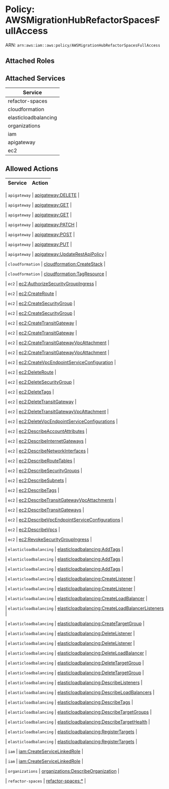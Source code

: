 # Policy: AWSMigrationHubRefactorSpacesFullAccess

ARN: `arn:aws:iam::aws:policy/AWSMigrationHubRefactorSpacesFullAccess`

## Attached Roles

## Attached Services

| Service |
|---------|
| refactor-spaces |
| cloudformation |
| elasticloadbalancing |
| organizations |
| iam |
| apigateway |
| ec2 |

## Allowed Actions

| Service | Action |
|:-------:|--------|

| `apigateway` | [apigateway:DELETE](../actions.md#apigateway:delete) |

| `apigateway` | [apigateway:GET](../actions.md#apigateway:get) |

| `apigateway` | [apigateway:GET](../actions.md#apigateway:get) |

| `apigateway` | [apigateway:PATCH](../actions.md#apigateway:patch) |

| `apigateway` | [apigateway:POST](../actions.md#apigateway:post) |

| `apigateway` | [apigateway:PUT](../actions.md#apigateway:put) |

| `apigateway` | [apigateway:UpdateRestApiPolicy](../actions.md#apigateway:updaterestapipolicy) |

| `cloudformation` | [cloudformation:CreateStack](../actions.md#cloudformation:createstack) |

| `cloudformation` | [cloudformation:TagResource](../actions.md#cloudformation:tagresource) |

| `ec2` | [ec2:AuthorizeSecurityGroupIngress](../actions.md#ec2:authorizesecuritygroupingress) |

| `ec2` | [ec2:CreateRoute](../actions.md#ec2:createroute) |

| `ec2` | [ec2:CreateSecurityGroup](../actions.md#ec2:createsecuritygroup) |

| `ec2` | [ec2:CreateSecurityGroup](../actions.md#ec2:createsecuritygroup) |

| `ec2` | [ec2:CreateTransitGateway](../actions.md#ec2:createtransitgateway) |

| `ec2` | [ec2:CreateTransitGateway](../actions.md#ec2:createtransitgateway) |

| `ec2` | [ec2:CreateTransitGatewayVpcAttachment](../actions.md#ec2:createtransitgatewayvpcattachment) |

| `ec2` | [ec2:CreateTransitGatewayVpcAttachment](../actions.md#ec2:createtransitgatewayvpcattachment) |

| `ec2` | [ec2:CreateVpcEndpointServiceConfiguration](../actions.md#ec2:createvpcendpointserviceconfiguration) |

| `ec2` | [ec2:DeleteRoute](../actions.md#ec2:deleteroute) |

| `ec2` | [ec2:DeleteSecurityGroup](../actions.md#ec2:deletesecuritygroup) |

| `ec2` | [ec2:DeleteTags](../actions.md#ec2:deletetags) |

| `ec2` | [ec2:DeleteTransitGateway](../actions.md#ec2:deletetransitgateway) |

| `ec2` | [ec2:DeleteTransitGatewayVpcAttachment](../actions.md#ec2:deletetransitgatewayvpcattachment) |

| `ec2` | [ec2:DeleteVpcEndpointServiceConfigurations](../actions.md#ec2:deletevpcendpointserviceconfigurations) |

| `ec2` | [ec2:DescribeAccountAttributes](../actions.md#ec2:describeaccountattributes) |

| `ec2` | [ec2:DescribeInternetGateways](../actions.md#ec2:describeinternetgateways) |

| `ec2` | [ec2:DescribeNetworkInterfaces](../actions.md#ec2:describenetworkinterfaces) |

| `ec2` | [ec2:DescribeRouteTables](../actions.md#ec2:describeroutetables) |

| `ec2` | [ec2:DescribeSecurityGroups](../actions.md#ec2:describesecuritygroups) |

| `ec2` | [ec2:DescribeSubnets](../actions.md#ec2:describesubnets) |

| `ec2` | [ec2:DescribeTags](../actions.md#ec2:describetags) |

| `ec2` | [ec2:DescribeTransitGatewayVpcAttachments](../actions.md#ec2:describetransitgatewayvpcattachments) |

| `ec2` | [ec2:DescribeTransitGateways](../actions.md#ec2:describetransitgateways) |

| `ec2` | [ec2:DescribeVpcEndpointServiceConfigurations](../actions.md#ec2:describevpcendpointserviceconfigurations) |

| `ec2` | [ec2:DescribeVpcs](../actions.md#ec2:describevpcs) |

| `ec2` | [ec2:RevokeSecurityGroupIngress](../actions.md#ec2:revokesecuritygroupingress) |

| `elasticloadbalancing` | [elasticloadbalancing:AddTags](../actions.md#elasticloadbalancing:addtags) |

| `elasticloadbalancing` | [elasticloadbalancing:AddTags](../actions.md#elasticloadbalancing:addtags) |

| `elasticloadbalancing` | [elasticloadbalancing:AddTags](../actions.md#elasticloadbalancing:addtags) |

| `elasticloadbalancing` | [elasticloadbalancing:CreateListener](../actions.md#elasticloadbalancing:createlistener) |

| `elasticloadbalancing` | [elasticloadbalancing:CreateListener](../actions.md#elasticloadbalancing:createlistener) |

| `elasticloadbalancing` | [elasticloadbalancing:CreateLoadBalancer](../actions.md#elasticloadbalancing:createloadbalancer) |

| `elasticloadbalancing` | [elasticloadbalancing:CreateLoadBalancerListeners](../actions.md#elasticloadbalancing:createloadbalancerlisteners) |

| `elasticloadbalancing` | [elasticloadbalancing:CreateTargetGroup](../actions.md#elasticloadbalancing:createtargetgroup) |

| `elasticloadbalancing` | [elasticloadbalancing:DeleteListener](../actions.md#elasticloadbalancing:deletelistener) |

| `elasticloadbalancing` | [elasticloadbalancing:DeleteListener](../actions.md#elasticloadbalancing:deletelistener) |

| `elasticloadbalancing` | [elasticloadbalancing:DeleteLoadBalancer](../actions.md#elasticloadbalancing:deleteloadbalancer) |

| `elasticloadbalancing` | [elasticloadbalancing:DeleteTargetGroup](../actions.md#elasticloadbalancing:deletetargetgroup) |

| `elasticloadbalancing` | [elasticloadbalancing:DeleteTargetGroup](../actions.md#elasticloadbalancing:deletetargetgroup) |

| `elasticloadbalancing` | [elasticloadbalancing:DescribeListeners](../actions.md#elasticloadbalancing:describelisteners) |

| `elasticloadbalancing` | [elasticloadbalancing:DescribeLoadBalancers](../actions.md#elasticloadbalancing:describeloadbalancers) |

| `elasticloadbalancing` | [elasticloadbalancing:DescribeTags](../actions.md#elasticloadbalancing:describetags) |

| `elasticloadbalancing` | [elasticloadbalancing:DescribeTargetGroups](../actions.md#elasticloadbalancing:describetargetgroups) |

| `elasticloadbalancing` | [elasticloadbalancing:DescribeTargetHealth](../actions.md#elasticloadbalancing:describetargethealth) |

| `elasticloadbalancing` | [elasticloadbalancing:RegisterTargets](../actions.md#elasticloadbalancing:registertargets) |

| `elasticloadbalancing` | [elasticloadbalancing:RegisterTargets](../actions.md#elasticloadbalancing:registertargets) |

| `iam` | [iam:CreateServiceLinkedRole](../actions.md#iam:createservicelinkedrole) |

| `iam` | [iam:CreateServiceLinkedRole](../actions.md#iam:createservicelinkedrole) |

| `organizations` | [organizations:DescribeOrganization](../actions.md#organizations:describeorganization) |

| `refactor-spaces` | [refactor-spaces:*](../actions.md#refactor-spaces:all) |
